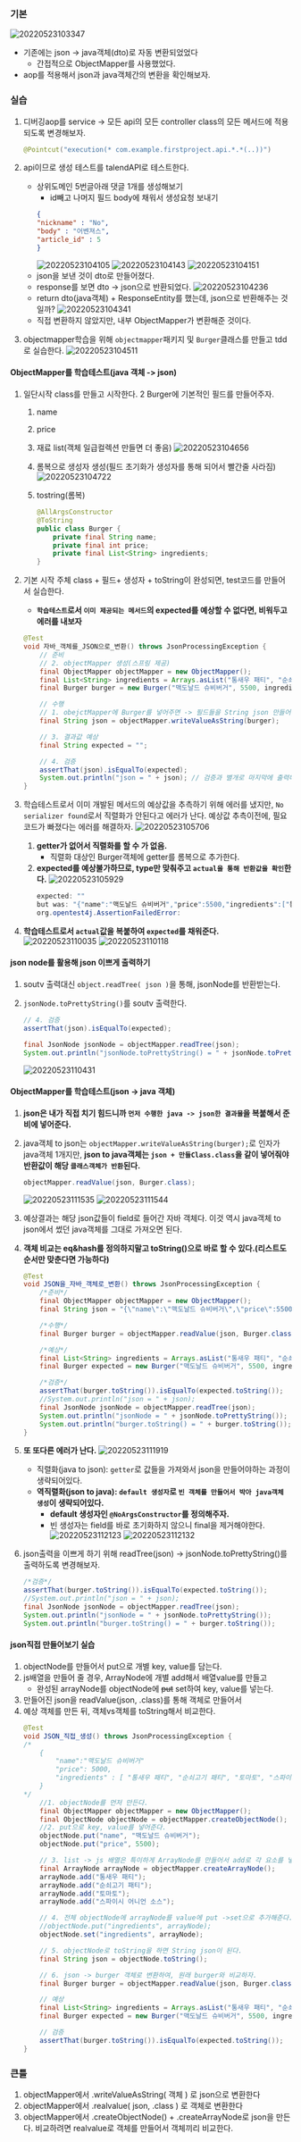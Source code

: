 ### 기본
![20220523103347](https://raw.githubusercontent.com/is2js/screenshots/main/20220523103347.png)
- 기존에는 json -> java객체(dto)로 자동 변환되었었다
    - 간접적으로 ObjectMapper를 사용했었다.
- aop를 적용해서 json과 java객체간의 변환을 확인해보자.


### 실습
1. 디버깅aop를 service -> 모든 api의 모든 controller class의 모든 메서드에 적용되도록 변경해보자.
    ```java
    @Pointcut("execution(* com.example.firstproject.api.*.*(..))")
    ```
2. api이므로 생성 테스트를 talendAPI로 테스트한다.
    - 상위도메인 5번글아래 댓글 1개를 생성해보기
        - id빼고 나머지 필드 body에 채워서 생성요청 보내기
        ```json
        {
        "nickname" : "No",
        "body" : "어벤져스",
        "article_id" : 5
        }
        ```
        ![20220523104105](https://raw.githubusercontent.com/is2js/screenshots/main/20220523104105.png)
        ![20220523104143](https://raw.githubusercontent.com/is2js/screenshots/main/20220523104143.png)
        ![20220523104151](https://raw.githubusercontent.com/is2js/screenshots/main/20220523104151.png)
    - json을 보낸 것이 dto로 만들어졌다.
    - response를 보면 dto -> json으로 반환되었다.
        ![20220523104236](https://raw.githubusercontent.com/is2js/screenshots/main/20220523104236.png)
    - return dto(java객체) + ResponseEntity를 했는데, json으로 반환해주는 것일까?
        ![20220523104341](https://raw.githubusercontent.com/is2js/screenshots/main/20220523104341.png)
    - 직접 변환하지 않았지만, 내부 ObjectMapper가 변환해준 것이다.

3. objectmapper학습을 위해 `objectmapper`패키지 및 `Burger`클래스를 만들고 tdd로 실습한다.
    ![20220523104511](https://raw.githubusercontent.com/is2js/screenshots/main/20220523104511.png)


#### ObjectMapper를 학습테스트(java 객체 -> json)
1. 일단시작 class를 만들고 시작한다.
2 Burger에 기본적인 필드를 만들어주자.
    1. name
    2. price
    3. 재료 list(객체 일급컬렉션 만들면 더 좋음)
        ![20220523104656](https://raw.githubusercontent.com/is2js/screenshots/main/20220523104656.png)

    4. 롬복으로 생성자 생성(필드 초기화가 생성자를 통해 되어서 빨간줄 사라짐)
        ![20220523104722](https://raw.githubusercontent.com/is2js/screenshots/main/20220523104722.png)
        
    5. tostring(롬복)
        ```java
        @AllArgsConstructor
        @ToString
        public class Burger {
            private final String name;
            private final int price;
            private final List<String> ingredients;
        }
        ```
3. 기본 시작 주체 class + 필드+ 생성자 + toString이 완성되면, test코드를 만들어서 실습한다.
    - **`학습테스트`로서 `이미 제공되는 메서드`의 expected를 예상할 수 없다면, 비워두고 에러를 내보자**
    ```java
    @Test
    void 자바_객체를_JSON으로_변환() throws JsonProcessingException {
        // 준비
        // 2. objectMapper 생성(스프링 제공)
        final ObjectMapper objectMapper = new ObjectMapper();
        final List<String> ingredients = Arrays.asList("통새우 패티", "순쇠고기 패티", "토마토", "스파이시 어니언 소스");
        final Burger burger = new Burger("맥도날드 슈비버거", 5500, ingredients);

        // 수행
        // 1. obejctMapper에 Burger를 넣어주면 -> 필드들을 String json 만들어줄 것이다.
        final String json = objectMapper.writeValueAsString(burger);

        // 3. 결과값 예상
        final String expected = "";

        // 4. 검증
        assertThat(json).isEqualTo(expected);
        System.out.println("json = " + json); // 검증과 별개로 마지막에 출력해주는 sense
    }
    ```
4. 학습테스트로서 이미 개발된 메서드의 예상값을 추측하기 위해 에러를 냈지만, `No serializer found`로서 직렬화가 안된다고 에러가 난다. 예상값 추측이전에, 필요코드가 빠졌다는 에러를 해결하자.
    ![20220523105706](https://raw.githubusercontent.com/is2js/screenshots/main/20220523105706.png)
    1. **getter가 없어서 직렬화를 할 수 가 없음.**
        - 직렬화 대상인 Burger객체에 getter를 롬복으로 추가한다.
    2. **expected를 예상불가하므로, type만 맞춰주고 `actual을 통해 반환값을 확인`한다.**
        ![20220523105929](https://raw.githubusercontent.com/is2js/screenshots/main/20220523105929.png)
        ```java
        expected: ""
        but was: "{"name":"맥도날드 슈비버거","price":5500,"ingredients":["통새우 패티","순쇠고기 패티","토마토","스파이시 어니언 소스"]}"
        org.opentest4j.AssertionFailedError: 
        ```
    
5. **학습테스트로서 `actual`값을 복붙하여 `expected`를 채워준다.**
    ![20220523110035](https://raw.githubusercontent.com/is2js/screenshots/main/20220523110035.png)
    ![20220523110118](https://raw.githubusercontent.com/is2js/screenshots/main/20220523110118.png)


#### json node를 활용해 json 이쁘게 출력하기
1. soutv 출력대신 `object.readTree( json )`을 통해, jsonNode를 반환받는다.

2. `jsonNode.toPrettyString()`를 soutv 출력한다.
    ```java
    // 4. 검증
    assertThat(json).isEqualTo(expected);

    final JsonNode jsonNode = objectMapper.readTree(json);
    System.out.println("jsonNode.toPrettyString() = " + jsonNode.toPrettyString());
    ```
    ![20220523110431](https://raw.githubusercontent.com/is2js/screenshots/main/20220523110431.png)


#### ObjectMapper를 학습테스트(json -> java 객체)
1. **json은 내가 직접 치기 힘드니까 `먼저 수행한 java -> json한 결과물`을 복붙해서 준비에 넣어준다.**

2. java객체 to json는 `objectMapper.writeValueAsString(burger);`로 인자가 java객체 1개지만, **json to java객체는 `json + 만들Class.class`을 같이 넣어줘야 반환값이 해당 `클래스객체가 반환`된다.**
    ```java
    objectMapper.readValue(json, Burger.class);
    ```
    ![20220523111535](https://raw.githubusercontent.com/is2js/screenshots/main/20220523111535.png)
    ![20220523111544](https://raw.githubusercontent.com/is2js/screenshots/main/20220523111544.png)

3. 예상결과는 해당 json값들이 field로 들어간 자바 객체다. 이것 역시 java객체 to json에서 썼던 java객체를 그대로 가져오면 된다.

4. **객체 비교는 eq&hash를 정의하지말고 toString()으로 바로 할 수 있다.(리스트도 순서만 맞춘다면 가능하다)**
    ```java
    @Test
    void JSON을_자바_객체로_변환() throws JsonProcessingException {
        /*준비*/
        final ObjectMapper objectMapper = new ObjectMapper();
        final String json = "{\"name\":\"맥도날드 슈비버거\",\"price\":5500,\"ingredients\":[\"통새우 패티\",\"순쇠고기 패티\",\"토마토\",\"스파이시 어니언 소스\"]}";

        /*수행*/
        final Burger burger = objectMapper.readValue(json, Burger.class);

        /*예상*/
        final List<String> ingredients = Arrays.asList("통새우 패티", "순쇠고기 패티", "토마토", "스파이시 어니언 소스");
        final Burger expected = new Burger("맥도날드 슈비버거", 5500, ingredients);

        /*검증*/
        assertThat(burger.toString()).isEqualTo(expected.toString());
        //System.out.println("json = " + json);
        final JsonNode jsonNode = objectMapper.readTree(json);
        System.out.println("jsonNode = " + jsonNode.toPrettyString());
        System.out.println("burger.toString() = " + burger.toString());
    }
    ```
5. **또 또다른 에러가 난다.**
    ![20220523111919](https://raw.githubusercontent.com/is2js/screenshots/main/20220523111919.png)
    - 직렬화(java to json): `getter`로 값들을 가져와서 json을 만들어야하는 과정이 생략되어있다.
    - **역직렬화(json to java): `default 생성자`로 `빈 객체를 만들어서 박아 java객체 생성`이 생략되어있다.**
        - **default 생성자인 `@NoArgsConstructor`를 정의해주자.**
        - 빈 생성자는 field를 바로 초기화하지 않으니 final을 제거해야한다.
            ![20220523112123](https://raw.githubusercontent.com/is2js/screenshots/main/20220523112123.png)
            ![20220523112132](https://raw.githubusercontent.com/is2js/screenshots/main/20220523112132.png)


6. json출력을 이쁘게 하기 위해 readTree(json) -> jsonNode.toPrettyString()를 출력하도록 변경해보자.
    ```java
    /*검증*/
    assertThat(burger.toString()).isEqualTo(expected.toString());
    //System.out.println("json = " + json);
    final JsonNode jsonNode = objectMapper.readTree(json);
    System.out.println("jsonNode = " + jsonNode.toPrettyString());
    System.out.println("burger.toString() = " + burger.toString());
    ```


#### json직접 만들어보기 실습
1. objectNode를 만들어서 put으로 개별 key, value를 담는다.
2. js배열을 만들어 줄 경우, ArrayNode에 개별 add해서 배열value를 만들고
    - 완성된 arrayNode를 objectNode에 ~~put~~ set하여 key, value를 넣는다.
3. 만들어진 json을 readValue(json, .class)를 통해 객체로 만들어서
4. 예상 객체를 만든 뒤, 객체vs객체를 toString해서 비교한다.
    ```java
    @Test
    void JSON_직접_생성() throws JsonProcessingException {
    /*
        {
            "name":"맥도날드 슈비버거"
            "price": 5000,
            "ingredients" : [ "통새우 패티", "순쇠고기 패티", "토마토", "스파이시 어니언 소스" ]
        }
    */
        //1. objectNode를 먼저 만든다.
        final ObjectMapper objectMapper = new ObjectMapper();
        final ObjectNode objectNode = objectMapper.createObjectNode();
        //2. put으로 key, value를 넣어준다.
        objectNode.put("name", "맥도날드 슈비버거");
        objectNode.put("price", 5500);

        // 3. list -> js 배열은 특이하게 ArrayNode를 만들어서 add로 각 요소를 넣어줘야한다.
        final ArrayNode arrayNode = objectMapper.createArrayNode();
        arrayNode.add("통새우 패티");
        arrayNode.add("순쇠고기 패티");
        arrayNode.add("토마토");
        arrayNode.add("스파이시 어니언 소스");

        // 4. 전체 objectNode에 arrayNode를 value에 put ->set으로 추가해준다.
        //objectNode.put("ingredients", arrayNode);
        objectNode.set("ingredients", arrayNode);

        // 5. objectNode로 toString을 하면 String json이 된다.
        final String json = objectNode.toString();

        // 6. json -> burger 객체로 변환하여, 원래 burger와 비교하자.
        final Burger burger = objectMapper.readValue(json, Burger.class);

        // 예상
        final List<String> ingredients = Arrays.asList("통새우 패티", "순쇠고기 패티", "토마토", "스파이시 어니언 소스");
        final Burger expected = new Burger("맥도날드 슈비버거", 5500, ingredients);

        // 검증
        assertThat(burger.toString()).isEqualTo(expected.toString());
    }
    ```
### 큰틀
1. objectMapper에서 .writeValueAsString( 객체 ) 로 json으로 변환한다
2. objectMapper에서 .realvalue( json, .class ) 로 객체로 변환한다
3. objectMapper에서 .createObjectNode() +  .createArrayNode로 json을 만든다. 비교하려면 realvalue로 객체를 만들어서 객체끼리 비교한다.
